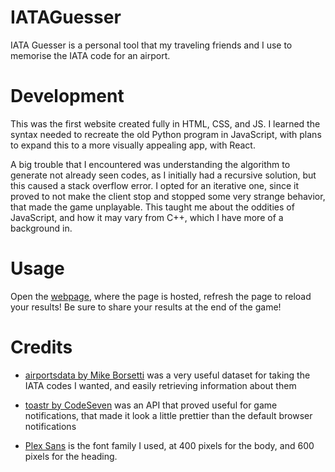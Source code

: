 # IATAGuesser
IATA Guesser is a personal tool that my traveling friends and I use to memorise the IATA code for an airport.

# Development
This was the first website created fully in HTML, CSS, and JS. I learned the syntax needed to recreate the old Python program in JavaScript, with plans to expand this to a more visually appealing app, with React.

A big trouble that I encountered was understanding the algorithm to generate not already seen codes, as I initially had a recursive solution, but this caused a stack overflow error. I opted for an iterative one, since it proved to not make the client stop and stopped some very strange behavior, that made the game unplayable. This taught me about the oddities of JavaScript, and how it may vary from C++, which I have more of a background in.

# Usage
Open the [webpage](https://vedantmodi.com/IATAGuesser), where the page is hosted, refresh the page to reload your results! Be sure to share your results at the end of the game!

# Credits
- [airportsdata by Mike Borsetti](https://github.com/mborsetti/airportsdata) was a very useful dataset for taking the IATA codes I wanted, and easily retrieving information about them

- [toastr by CodeSeven](https://github.com/CodeSeven/toastr) was an API that proved useful for game notifications, that made it look a little prettier than the default browser notifications

- [Plex Sans](https://fonts.google.com/share?selection.family=IBM%2BPlex%2BSans:wght@400;600) is the font family I used, at 400 pixels for the body, and 600 pixels for the heading.
